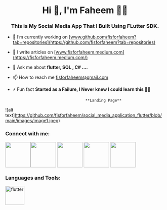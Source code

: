 <h1 align="center">Hi 👋, I'm Faheem 👩‍💻</h1>
<h3 align="center">This is My Social Media App That I Built Using FLutter SDK.</h3>


- 🔭 I’m currently working on [www.github.com/fisforfaheem?tab=repositories](https://github.com/fisforfaheem?tab=repositories)

<!-- - 👨‍💻 All of my projects are available at [www.desiprogrammer.com](https://www.desiprogrammer.com) -->

- 📝 I write articles on [www.fisforfaheem.medium.com](https://fisforfaheem.medium.com/)

- 💬 Ask me about **flutter, SQL , C# ....**

- 📫 How to reach me fisforfaheem@gmail.com

- ⚡ Fun fact **Started as a Failure, I Never knew I could learn this 🙂🙂**

                                      **Landing Page**
 ![alt text]https://github.com/fisforfaheem/social_media_application_flutter/blob/main/images/image1.jpeg)


<h3 align="left">Connect with me:</h3>
<p align="left">
<a href="https://www.instagram.com/fisforfaheem/" target="blank"><img align="center" src="https://desiprogrammer.com/static/icons/instagram.svg" alt="" height="80" width="80" /></a><a href="https://www.youtube.com/channel/UCqtK6fDv1FA2AN_hZuIbnhg" target="blank"><img align="center" src="https://desiprogrammer.com/static/icons/yt.svg" alt="" height="80" width="80" /></a>
<a href="https://twitter.com/fisforfaheem" target="blank"><img align="center" src="https://desiprogrammer.com/static/icons/twitter.svg" alt="" height="80" width="80" /></a>
<a href="https://www.facebook.com/fisforfaheem" target="blank"><img align="center" src="https://desiprogrammer.com/static/icons/facebook.svg" alt="" height="80" width="80" /></a>
<a href="https://fisforfaheem.medium.com/" target="blank"><img align="center" src="https://cdn4.iconfinder.com/data/icons/social-media-2210/24/Medium-512.png" alt="" height="80" width="80" /></a>
</p>

<h3 align="left">Languages and Tools:</h3>
<p align="left">  <a href="https://flutter.dev" target="_blank"> <img src="https://www.vectorlogo.zone/logos/flutterio/flutterio-icon.svg" alt="flutter" width="60" height="60"/> </a>  </p>


